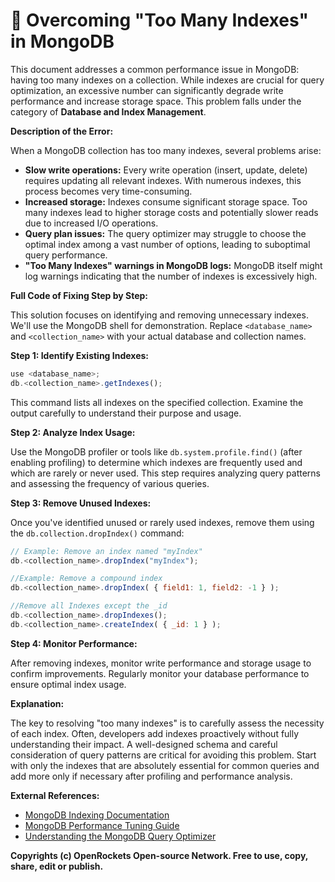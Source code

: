 # 🐞 Overcoming "Too Many Indexes" in MongoDB


This document addresses a common performance issue in MongoDB: having too many indexes on a collection.  While indexes are crucial for query optimization, an excessive number can significantly degrade write performance and increase storage space.  This problem falls under the category of **Database and Index Management**.

**Description of the Error:**

When a MongoDB collection has too many indexes, several problems arise:

* **Slow write operations:**  Every write operation (insert, update, delete) requires updating all relevant indexes.  With numerous indexes, this process becomes very time-consuming.
* **Increased storage:** Indexes consume significant storage space.  Too many indexes lead to higher storage costs and potentially slower reads due to increased I/O operations.
* **Query plan issues:**  The query optimizer may struggle to choose the optimal index among a vast number of options, leading to suboptimal query performance.
* **"Too Many Indexes" warnings in MongoDB logs:** MongoDB itself might log warnings indicating that the number of indexes is excessively high.


**Full Code of Fixing Step by Step:**

This solution focuses on identifying and removing unnecessary indexes.  We'll use the MongoDB shell for demonstration.  Replace `<database_name>` and `<collection_name>` with your actual database and collection names.

**Step 1: Identify Existing Indexes:**

```javascript
use <database_name>;
db.<collection_name>.getIndexes();
```

This command lists all indexes on the specified collection.  Examine the output carefully to understand their purpose and usage.

**Step 2: Analyze Index Usage:**

Use the MongoDB profiler or tools like `db.system.profile.find()` (after enabling profiling) to determine which indexes are frequently used and which are rarely or never used. This step requires analyzing query patterns and assessing the frequency of various queries.

**Step 3: Remove Unused Indexes:**

Once you've identified unused or rarely used indexes, remove them using the `db.collection.dropIndex()` command:

```javascript
// Example: Remove an index named "myIndex"
db.<collection_name>.dropIndex("myIndex");

//Example: Remove a compound index
db.<collection_name>.dropIndex( { field1: 1, field2: -1 } );

//Remove all Indexes except the _id
db.<collection_name>.dropIndexes();
db.<collection_name>.createIndex( { _id: 1 } );

```

**Step 4: Monitor Performance:**

After removing indexes, monitor write performance and storage usage to confirm improvements. Regularly monitor your database performance to ensure optimal index usage.

**Explanation:**

The key to resolving "too many indexes" is to carefully assess the necessity of each index. Often, developers add indexes proactively without fully understanding their impact. A well-designed schema and careful consideration of query patterns are critical for avoiding this problem.  Start with only the indexes that are absolutely essential for common queries and add more only if necessary after profiling and performance analysis.



**External References:**

* [MongoDB Indexing Documentation](https://www.mongodb.com/docs/manual/indexes/)
* [MongoDB Performance Tuning Guide](https://www.mongodb.com/docs/manual/administration/performance/)
* [Understanding the MongoDB Query Optimizer](https://www.mongodb.com/community/forums/t/understanding-the-mongodb-query-optimizer/166676)


**Copyrights (c) OpenRockets Open-source Network. Free to use, copy, share, edit or publish.**

